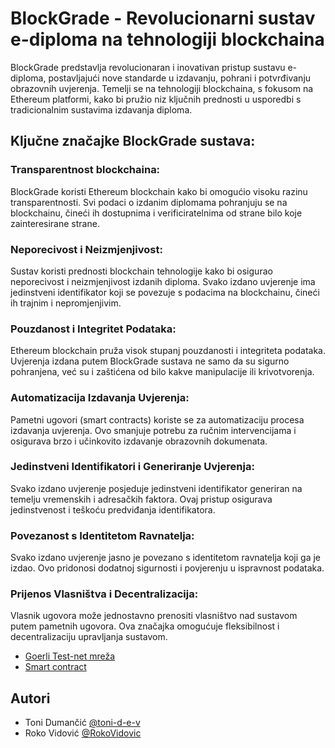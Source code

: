 # BlockGrade - Revolucionarni sustav e-diploma na tehnologiji blockchaina

BlockGrade predstavlja revolucionaran i inovativan pristup sustavu e-diploma, postavljajući nove standarde u izdavanju, pohrani i potvrđivanju obrazovnih uvjerenja. Temelji se na tehnologiji blockchaina, s fokusom na Ethereum platformi, kako bi pružio niz ključnih prednosti u usporedbi s tradicionalnim sustavima izdavanja diploma.

## Ključne značajke BlockGrade sustava:

### Transparentnost blockchaina:
BlockGrade koristi Ethereum blockchain kako bi omogućio visoku razinu transparentnosti. Svi podaci o izdanim diplomama pohranjuju se na blockchainu, čineći ih dostupnima i verificiratelnima od strane bilo koje zainteresirane strane.

### Neporecivost i Neizmjenjivost:
Sustav koristi prednosti blockchain tehnologije kako bi osigurao neporecivost i neizmjenjivost izdanih diploma. Svako izdano uvjerenje ima jedinstveni identifikator koji se povezuje s podacima na blockchainu, čineći ih trajnim i nepromjenjivim.

### Pouzdanost i Integritet Podataka:
Ethereum blockchain pruža visok stupanj pouzdanosti i integriteta podataka. Uvjerenja izdana putem BlockGrade sustava ne samo da su sigurno pohranjena, već su i zaštićena od bilo kakve manipulacije ili krivotvorenja.

### Automatizacija Izdavanja Uvjerenja:
Pametni ugovori (smart contracts) koriste se za automatizaciju procesa izdavanja uvjerenja. Ovo smanjuje potrebu za ručnim intervencijama i osigurava brzo i učinkovito izdavanje obrazovnih dokumenata.

### Jedinstveni Identifikatori i Generiranje Uvjerenja:
Svako izdano uvjerenje posjeduje jedinstveni identifikator generiran na temelju vremenskih i adresačkih faktora. Ovaj pristup osigurava jedinstvenost i teškoću predviđanja identifikatora.

### Povezanost s Identitetom Ravnatelja:
Svako izdano uvjerenje jasno je povezano s identitetom ravnatelja koji ga je izdao. Ovo pridonosi dodatnoj sigurnosti i povjerenju u ispravnost podataka.

### Prijenos Vlasništva i Decentralizacija:
Vlasnik ugovora može jednostavno prenositi vlasništvo nad sustavom putem pametnih ugovora. Ova značajka omogućuje fleksibilnost i decentralizaciju upravljanja sustavom.

- [Goerli Test-net mreža](https://goerli.etherscan.io/)
- [Smart contract](https://goerli.etherscan.io/address/0xf7109ebbe9e8fdaee66a8806c6645cb0bfe31f71)

## Autori

- Toni Dumančić [@toni-d-e-v](https://github.com/toni-d-e-v)
- Roko Vidović [@RokoVidovic](https://github.com/RokoVidovic)
